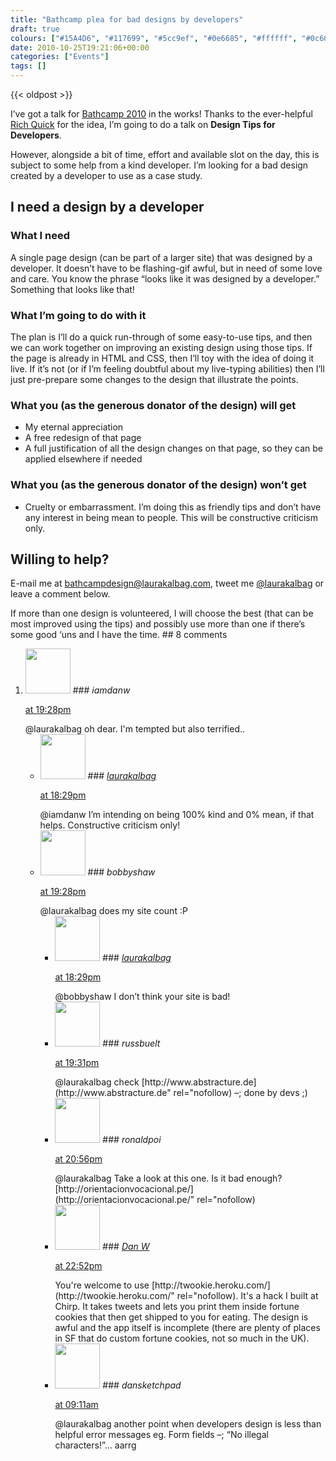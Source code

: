 ```yaml
---
title: "Bathcamp plea for bad designs by developers"
draft: true
colours: ["#15A4D6", "#117699", "#5cc9ef", "#0e6685", "#ffffff", "#0c607e", "#ffffff"]
date: 2010-10-25T19:21:06+00:00
categories: ["Events"]
tags: []
---
```


{{< oldpost >}}

I’ve got a talk for [Bathcamp 2010](http://bathcamp.org) in the works! Thanks to the ever-helpful [Rich Quick](http://twitter.com/richquick) for the idea, I’m going to do a talk on **Design Tips for Developers**.

However, alongside a bit of time, effort and available slot on the day, this is subject to some help from a kind developer. I’m looking for a bad design created by a developer to use as a case study.

## I need a design by a developer

### What I need

A single page design (can be part of a larger site) that was designed by a developer. It doesn’t have to be flashing-gif awful, but in need of some love and care. You know the phrase “looks like it was designed by a developer.” Something that looks like that!

### What I’m going to do with it

The plan is I’ll do a quick run-through of some easy-to-use tips, and then we can work together on improving an existing design using those tips. If the page is already in HTML and CSS, then I’ll toy with the idea of doing it live. If it’s not (or if I’m feeling doubtful about my live-typing abilities) then I’ll just pre-prepare some changes to the design that illustrate the points.

### What you (as the generous donator of the design) will get

* My eternal appreciation
* A free redesign of that page
* A full justification of all the design changes on that page, so they can be applied elsewhere if needed

### What you (as the generous donator of the design) **won’t** get

* Cruelty or embarrassment. I’m doing this as friendly tips and don’t have any interest in being mean to people. This will be constructive criticism only.

## Willing to help?

E-mail me at [bathcampdesign@laurakalbag.com](mailto:bathcampdesign@laurakalbag.com "E-mail bathcampdesign@laurakalbag.com using your desktop mail client"), tweet me [@laurakalbag](http://twitter.com/laurakalbag) or leave a comment below.

If more than one design is volunteered, I will choose the best (that can be most improved using the tips) and possibly use more than one if there’s some good ‘uns and I have the time.
	## 8 comments

<ol class="commentlist">
	<li class="comment even thread-even depth-1" id="li-comment-151">
			<div class="comment-author vcard">
			<img alt='' src='http://1.gravatar.com/avatar/d281a23b55db2b3d1d6b0be43791bf6b?s=72&amp;d=mm&amp;r=g' srcset='http://1.gravatar.com/avatar/d281a23b55db2b3d1d6b0be43791bf6b?s=144&amp;d=mm&amp;r=g 2x' class='avatar avatar-72 photo' height='72' width='72' />
### <cite class="fn">iamdanw</cite>
		</div>
		<aside class="comment-meta commentmetadata"><p><a href="#comment-151"><time datetime="2010-10-25T19:28:38+00:00" pubdate class="published">
		 at <span class="hours">19:28pm</span></time></a></p>
	</aside>
	<div class="comment-entry">
		@laurakalbag oh dear. I&#039;m tempted but also terrified..
	</div>
	<ul class="children">
		<li class="comment odd alt depth-2" id="li-comment-152">
			<div class="comment-author vcard">
			<img alt='' src='http://1.gravatar.com/avatar/d281a23b55db2b3d1d6b0be43791bf6b?s=72&amp;d=mm&amp;r=g' srcset='http://1.gravatar.com/avatar/d281a23b55db2b3d1d6b0be43791bf6b?s=144&amp;d=mm&amp;r=g 2x' class='avatar avatar-72 photo' height='72' width='72' />
### <cite class="fn"><a href='http://twitoaster.com/laurakalbag/' rel='external nofollow' class='url'>laurakalbag</a></cite>
		</div>
		<aside class="comment-meta commentmetadata"><p><a href="#comment-152"><time datetime="2010-10-25T18:29:50+00:00" pubdate class="published">
		 at <span class="hours">18:29pm</span></time></a></p>
	</aside>
	<div class="comment-entry">
		@iamdanw I’m intending on being 100% kind and 0% mean, if that helps. Constructive criticism only!
		</div>
	</li>
	<li class="comment even thread-odd thread-alt depth-1" id="li-comment-153">
			<div class="comment-author vcard">
			<img alt='' src='http://1.gravatar.com/avatar/d281a23b55db2b3d1d6b0be43791bf6b?s=72&amp;d=mm&amp;r=g' srcset='http://1.gravatar.com/avatar/d281a23b55db2b3d1d6b0be43791bf6b?s=144&amp;d=mm&amp;r=g 2x' class='avatar avatar-72 photo' height='72' width='72' />
### <cite class="fn">bobbyshaw</cite>
		</div>
		<aside class="comment-meta commentmetadata"><p><a href="#comment-153"><time datetime="2010-10-25T19:28:43+00:00" pubdate class="published">
		 at <span class="hours">19:28pm</span></time></a></p>
	</aside>
	<div class="comment-entry">
		@laurakalbag does my site count :P
	</div>
	<ul class="children">
		<li class="comment odd alt depth-2" id="li-comment-154">
			<div class="comment-author vcard">
			<img alt='' src='http://1.gravatar.com/avatar/d281a23b55db2b3d1d6b0be43791bf6b?s=72&amp;d=mm&amp;r=g' srcset='http://1.gravatar.com/avatar/d281a23b55db2b3d1d6b0be43791bf6b?s=144&amp;d=mm&amp;r=g 2x' class='avatar avatar-72 photo' height='72' width='72' />
### <cite class="fn"><a href='http://twitoaster.com/laurakalbag/' rel='external nofollow' class='url'>laurakalbag</a></cite>
		</div>
		<aside class="comment-meta commentmetadata"><p><a href="#comment-154"><time datetime="2010-10-25T18:29:20+00:00" pubdate class="published">
		 at <span class="hours">18:29pm</span></time></a></p>
	</aside>
	<div class="comment-entry">
		@bobbyshaw I don’t think your site is bad!
		</div>
	</li>
	<li class="comment even thread-even depth-1" id="li-comment-155">
			<div class="comment-author vcard">
			<img alt='' src='http://1.gravatar.com/avatar/d281a23b55db2b3d1d6b0be43791bf6b?s=72&amp;d=mm&amp;r=g' srcset='http://1.gravatar.com/avatar/d281a23b55db2b3d1d6b0be43791bf6b?s=144&amp;d=mm&amp;r=g 2x' class='avatar avatar-72 photo' height='72' width='72' />
### <cite class="fn">russbuelt</cite>
		</div>
		<aside class="comment-meta commentmetadata"><p><a href="#comment-155"><time datetime="2010-10-25T19:31:30+00:00" pubdate class="published">
		 at <span class="hours">19:31pm</span></time></a></p>
	</aside>
	<div class="comment-entry">
		@laurakalbag check [http://www.abstracture.de](http://www.abstracture.de" rel="nofollow) –; done by devs ;)
	</div>
</li>
	<li class="comment odd alt thread-odd thread-alt depth-1" id="li-comment-156">
			<div class="comment-author vcard">
			<img alt='' src='http://1.gravatar.com/avatar/d281a23b55db2b3d1d6b0be43791bf6b?s=72&amp;d=mm&amp;r=g' srcset='http://1.gravatar.com/avatar/d281a23b55db2b3d1d6b0be43791bf6b?s=144&amp;d=mm&amp;r=g 2x' class='avatar avatar-72 photo' height='72' width='72' />
### <cite class="fn">ronaldpoi</cite>
		</div>
		<aside class="comment-meta commentmetadata"><p><a href="#comment-156"><time datetime="2010-10-25T20:56:36+00:00" pubdate class="published">
		 at <span class="hours">20:56pm</span></time></a></p>
	</aside>
	<div class="comment-entry">
		@laurakalbag Take a look at this one. Is it bad enough?  [http://orientacionvocacional.pe/](http://orientacionvocacional.pe/" rel="nofollow)
	</div>
</li>
	<li class="comment even thread-even depth-1" id="li-comment-157">
			<div class="comment-author vcard">
			<img alt='' src='http://0.gravatar.com/avatar/9f097badb0b980f53649c7ba5daaa2ef?s=72&amp;d=mm&amp;r=g' srcset='http://0.gravatar.com/avatar/9f097badb0b980f53649c7ba5daaa2ef?s=144&amp;d=mm&amp;r=g 2x' class='avatar avatar-72 photo' height='72' width='72' />
### <cite class="fn"><a href='http://twookie.heroku.com/' rel='external nofollow' class='url'>Dan W</a></cite>
		</div>
		<aside class="comment-meta commentmetadata"><p><a href="#comment-157"><time datetime="2010-10-25T22:52:04+00:00" pubdate class="published">
		 at <span class="hours">22:52pm</span></time></a></p>
	</aside>
	<div class="comment-entry">
		You&#039;re welcome to use [http://twookie.heroku.com/](http://twookie.heroku.com/" rel="nofollow). It&#039;s a hack I built at Chirp. It takes tweets and lets you print them inside fortune cookies that then get shipped to you for eating. The design is awful and the app itself is incomplete (there are plenty of places in SF that do custom fortune cookies, not so much in the UK).
	</div>
</li>
	<li class="comment odd alt thread-odd thread-alt depth-1" id="li-comment-158">
			<div class="comment-author vcard">
			<img alt='' src='http://1.gravatar.com/avatar/d281a23b55db2b3d1d6b0be43791bf6b?s=72&amp;d=mm&amp;r=g' srcset='http://1.gravatar.com/avatar/d281a23b55db2b3d1d6b0be43791bf6b?s=144&amp;d=mm&amp;r=g 2x' class='avatar avatar-72 photo' height='72' width='72' />
### <cite class="fn">dansketchpad</cite>
		</div>
		<aside class="comment-meta commentmetadata"><p><a href="#comment-158"><time datetime="2010-10-26T09:11:14+00:00" pubdate class="published">
		 at <span class="hours">09:11am</span></time></a></p>
	</aside>
	<div class="comment-entry">
		@laurakalbag another point when developers design is less than helpful error messages eg. Form fields –; “No illegal characters!”&#8230; aarrg
	</div>
</li>
</ol>
